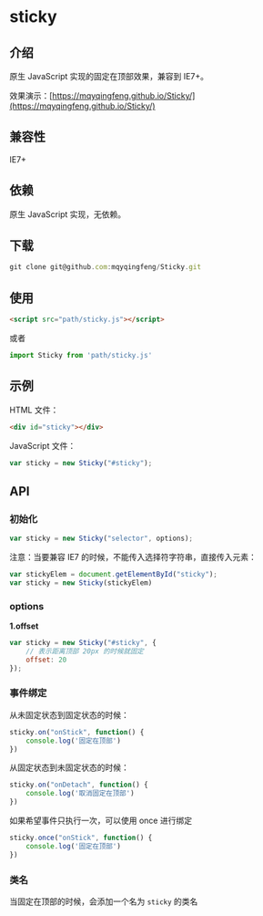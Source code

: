 # sticky

## 介绍

原生 JavaScript 实现的固定在顶部效果，兼容到 IE7+。

效果演示：[https://mqyqingfeng.github.io/Sticky/](https://mqyqingfeng.github.io/Sticky/)

## 兼容性

IE7+ 

## 依赖

原生 JavaScript 实现，无依赖。

## 下载

```js
git clone git@github.com:mqyqingfeng/Sticky.git
```

## 使用

```html
<script src="path/sticky.js"></script>
```

或者

```js
import Sticky from 'path/sticky.js'
```

## 示例

HTML 文件：

```html
<div id="sticky"></div>
```

JavaScript 文件：

```js
var sticky = new Sticky("#sticky");
```

## API

### 初始化

```js
var sticky = new Sticky("selector", options);
```

注意：当要兼容 IE7 的时候，不能传入选择符字符串，直接传入元素：

```js
var stickyElem = document.getElementById("sticky");
var sticky = new Sticky(stickyElem)
```

### options

**1.offset**

```js
var sticky = new Sticky("#sticky", {
    // 表示距离顶部 20px 的时候就固定
    offset: 20
});
```

### 事件绑定

从未固定状态到固定状态的时候：

```js
sticky.on("onStick", function() {
    console.log('固定在顶部')
})
```

从固定状态到未固定状态的时候：

```js
sticky.on("onDetach", function() {
    console.log('取消固定在顶部')
})
```

如果希望事件只执行一次，可以使用 once 进行绑定

```js
sticky.once("onStick", function() {
    console.log('固定在顶部')
})
```

### 类名

当固定在顶部的时候，会添加一个名为 `sticky` 的类名
